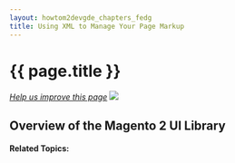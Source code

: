 ```yaml
---
layout: howtom2devgde_chapters_fedg
title: Using XML to Manage Your Page Markup
---
```

 
<h1 id="layout_markup">{{ page.title }}</h1>

<p><a href="{{ site.githuburl }}guides/m2fedg/v1.0.0.0/layout/layout-xml-manage.md" target="_blank"><em>Help us improve this page</em></a>&nbsp;<img src="{{ site.baseurl }}common/images/newWindow.gif"/></p>

<h2 id="fedg_using-ui-lib_overview">Overview of the Magento 2 UI Library</h2>




#### Related Topics:

